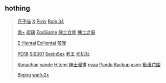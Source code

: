## hothing
> [月子喵](https://rika.club/)
> [X](https://x.com/)
> [Pixiv](https://www.pixiv.net/)
> [Rule 34](https://rule34.xxx/)
> 
> [南+](https://www.south-plus.net/)
> [琉璃](https://liuli.app/)
> [ZodGame](https://zodgame.xyz/)
> [绅士仓库](https://cangku.moe/)
> [绅士之庭](https://gmgard.com/)
> 
> [E-Hentai](https://e-hentai.org/)
> [ExHentai](https://exhentai.org/)
> [禁漫](https://18comic.vip/)
> 
> [PO18](https://www.po18.tw/)
> [SiS001](https://sis001.com/)
> [SexInSex](https://sexinsex.net/)
> [老王](https://laowang.vip/)
> [司机社](https://xsijishe.net/)
> 
> [Konachan](https://konachan.com/)
> [yande](https://yande.re/)
> [Hitomi](https://hitomi.la/)
> [紳士漫畫](https://www.wnacg.com/)
> [nyaa](https://nyaa.si/)
> [Panda Backup](https://panda.chaika.moe/)
> [asmr](https://asmr.one/)
> [動漫花園](https://share.dmhy.org/)
> 
> [Bigjpg](https://bigjpg.com/)
> [waifu2x](https://www.waifu2x.net/)
> 
